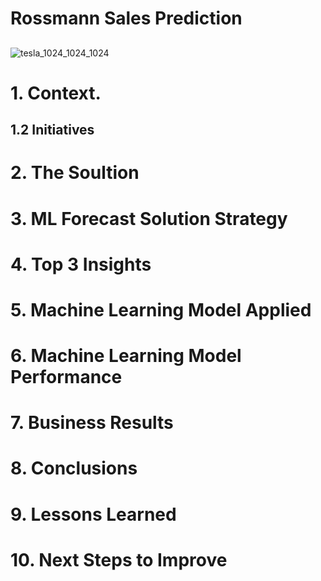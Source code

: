 # Rossmann Sales Prediction
## 
![tesla_1024_1024_1024](https://user-images.githubusercontent.com/68538809/118410140-e2fbf200-b685-11eb-8c96-6600d7e8c8ea.jpg)

# 1. Context.


## 1.2 Initiatives



# 2. The Soultion


# 3. ML Forecast Solution Strategy



# 4. Top 3 Insights


# 5. Machine Learning Model Applied

# 6. Machine Learning Model Performance

# 7. Business Results

# 8. Conclusions


# 9. Lessons Learned


# 10. Next Steps to Improve

